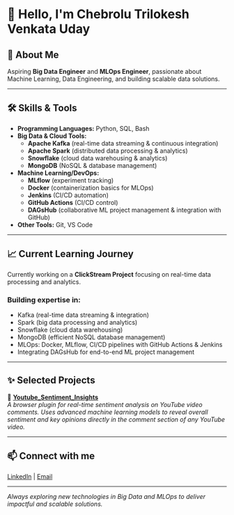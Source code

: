# 👋 Hello, I'm Chebrolu Trilokesh Venkata Uday

## 🚀 About Me
Aspiring **Big Data Engineer** and **MLOps Engineer**, passionate about Machine Learning, Data Engineering, and building scalable data solutions.

---

## 🛠 Skills & Tools

- **Programming Languages:** Python, SQL, Bash  
- **Big Data & Cloud Tools:**  
    - **Apache Kafka** (real-time data streaming & continuous integration)  
    - **Apache Spark** (distributed data processing & analytics)  
    - **Snowflake** (cloud data warehousing & analytics)  
    - **MongoDB** (NoSQL & database management)  
- **Machine Learning/DevOps:**  
    - **MLflow** (experiment tracking)  
    - **Docker** (containerization basics for MLOps)  
    - **Jenkins** (CI/CD automation)  
    - **GitHub Actions** (CI/CD control)  
    - **DAGsHub** (collaborative ML project management & integration with GitHub)  
- **Other Tools:** Git, VS Code  

---

## 📈 Current Learning Journey

Currently working on a **ClickStream Project** focusing on real-time data processing and analytics.

### Building expertise in:
- Kafka (real-time data streaming & integration)
- Spark (big data processing and analytics)
- Snowflake (cloud data warehousing)
- MongoDB (efficient NoSQL database management)
- MLOps: Docker, MLflow, CI/CD pipelines with GitHub Actions & Jenkins
- Integrating DAGsHub for end-to-end ML project management

---

## ✨ Selected Projects

🔹 [**Youtube_Sentiment_Insights**](https://github.com/Trilokuday3/Youtube_Sentiment_Insights)  
*A browser plugin for real-time sentiment analysis on YouTube video comments. Uses advanced machine learning models to reveal overall sentiment and key opinions directly in the comment section of any YouTube video.*

---

## 📫 Connect with me

[LinkedIn](https://www.linkedin.com/in/chebrolu-trilokesh-venkata-uday-3255b2329/) | [Email](mailto:trilokeshvenkatauday@gmail.com)

---

*Always exploring new technologies in Big Data and MLOps to deliver impactful and scalable solutions.*
